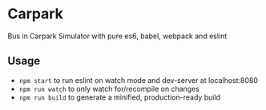 # Carpark
Bus in Carpark Simulator with pure es6, babel, webpack and eslint

## Usage
* `npm start` to run eslint on watch mode and dev-server at localhost:8080
* `npm run watch` to only watch for/recompile on changes
* `npm run build` to generate a minified, production-ready build
